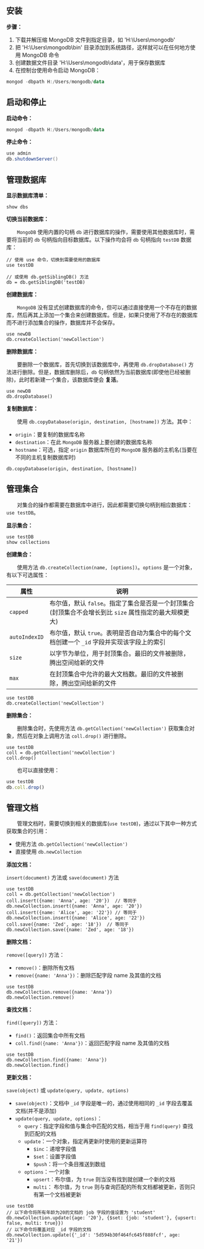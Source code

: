 ## 安装

**步骤：**

1. 下载并解压缩 MongoDB 文件到指定目录，如 'H:\Users\mongodb'
2. 把 'H:\Users\mongodb\bin' 目录添加到系统路径，这样就可以在任何地方使用 MongoDB 命令
3. 创建数据文件目录 'H:\Users\mongodb\data'，用于保存数据库
4. 在控制台使用命令启动 MongoDB：

```powershell
mongod -dbpath H:/Users/mongodb/data
```

## 启动和停止

**启动命令：**

```powershell
mongod -dbpath H:/Users/mongodb/data
```

**停止命令：**

```powershell
use admin
db.shutdownServer()
```




## 管理数据库

**显示数据库清单：**

```
show dbs
```

**切换当前数据库：**

&emsp;&emsp;`MongoDB` 使用内置的句柄 `db` 进行数据库的操作，需要使用其他数据库时，需要将当前的 `db` 句柄指向目标数据库。以下操作均会将 `db` 句柄指向 `testDB` 数据库：
```
// 使用 use 命令，切换到需要使用的数据库
use testDB

// 或使用 db.getSiblingDB() 方法
db = db.getSiblingDB('testDB)
```

**创建数据库：**

&emsp;&emsp;`MongoDB` 没有显式创建数据库的命令，但可以通过直接使用一个不存在的数据库，然后再其上添加一个集合来创建数据库。但是，如果只使用了不存在的数据库而不进行添加集合的操作，数据库并不会保存。
```
use newDB
db.createCollection('newCollection')
```

**删除数据库：**

&emsp;&emsp;要删除一个数据库，首先切换到该数据库中，再使用 `db.dropDatabase()` 方法进行删除。但是，数据库删除后，`db` 句柄依然为当前数据库(即使他已经被删除)，此时若新建一个集合，该数据库便会 **复活**。
```
use newDB
db.dropDatabase()
```

**复制数据库：**

&emsp;&emsp;使用 `db.copyDatabase(origin, destination, [hostname])` 方法。其中：
+ `origin`：要复制的数据库名称
+ `destination`：在此 `MongoDB` 服务器上要创建的数据库名称
+ `hostname`：可选，指定 `origin` 数据库所在的 `MongoDB` 服务器的主机名(当要在不同的主机复制数据库时)

```
db.copyDatabase(origin, destination, [hostname])
```



## 管理集合

&emsp;&emsp;对集合的操作都需要在数据库中进行，因此都需要切换句柄到相应数据库：`use testDB`。

**显示集合：**
```
use testDB
show collections
```

**创建集合：**

&emsp;&emsp;使用方法 `db.createCollection(name, [options])`。`options` 是一个对象，有以下可选属性：

|属性|说明|
|---|---|
|`capped`|布尔值，默认 `false`。指定了集合是否是一个封顶集合(封顶集合不会增长到比 `size` 属性指定的最大规模更大)|
|`autoIndexID`|布尔值，默认 `true`。表明是否自动为集合中的每个文档创建一个 `_id` 字段并实现该字段上的索引|
|`size`|以字节为单位，用于封顶集合。最旧的文件被删除，腾出空间给新的文件|
|`max`|在封顶集合中允许的最大文档数。最旧的文件被删除，腾出空间给新的文件|

```
use testDB
db.createCollection('newCollection')
```

**删除集合：**

&emsp;&emsp;删除集合时，先使用方法 `db.getCollection('newCollection')` 获取集合对象，然后在对象上调用方法 `coll.drop()` 进行删除。

```
use testDB
coll = db.getCollection('newCollection')
coll.drop()
```

&emsp;&emsp;也可以直接使用：

```js
use testDB
db.coll.drop()
```

## 管理文档

&emsp;&emsp;管理文档时，需要切换到相关的数据库(`use testDB`)，通过以下其中一种方式获取集合的引用：

+ 使用方法 `db.getCollection('newCollection')` 
+ 直接使用 `db.newCollection` 

**添加文档：**

`insert(document)` 方法或 `save(document)` 方法

```
use testDB
coll = db.getCollection('newCollection')
coll.insert({name: 'Anna', age: '20'})  // 等同于 db.newCollection.insert({name: 'Anna', age: '20'})
coll.insert({name: 'Alice', age: '22'}) // 等同于 db.newCollection.insert({name: 'Alice', age: '22'})
coll.save({name: 'Zed', age: '18'})  // 等同于 db.newCollection.save({name: 'Zed', age: '18'})
```

**删除文档：**

`remove([query])` 方法：
+ `remove()`：删除所有文档
+ `remove({name: 'Anna'})`：删除匹配字段 name 及其值的文档

```
use testDB
db.newCollection.remove({name: 'Anna'})
db.newCollection.remove()
```

**查找文档：**

`find([query])` 方法：

+ `find()`：返回集合中所有文档
+ `coll.find({name: 'Anna'})`：返回匹配字段 name 及其值的文档

```
use testDB
db.newCollection.find({name: 'Anna'})
db.newCollection.find()
```

**更新文档：**

`save(object)` 或 `update(query, update, options)`

+ `save(object)`：文档中 `_id` 字段是唯一的，通过使用相同的 `_id` 字段去覆盖文档(并不是添加)
+ `update(query, update, options)`：
  + `query`：指定字段和值与集合中匹配的文档，相当于用 `find(query)` 查找到匹配的文档
  + `update`：一个对象，指定再更新时使用的更新运算符
    + `$inc`：递增字段值
    + `$set`：设置字段值
    + `$push`：将一个条目推送到数组
  + `options`：一个对象
    + `upsert`：布尔值，为 `true` 则当没有找到就创建一个新的文档
    + `multi`： 布尔值，为 `true` 则与查询匹配的所有文档都被更新，否则只有第一个文档被更新

```
use testDB
// 以下命令将所有年龄为20的文档的 job 字段的值设置为 'student'
db.newCollection.update({age: '20'}, {$set: {job: 'student'}, {upsert: false, multi: true}})
// 以下命令将覆盖对应 _id 字段的文档
db.newCollection.update({'_id': '5d594b30f464fc645f888fcf', age: '21'})
```